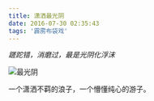 ```yaml
---
title: 潇洒最光阴
date: 2016-07-30 02:35:43
tags: '霹雳布袋戏'
---
```



_蹉跎错，消磨过，最是光阴化浮沫_

<!--more-->

![最光阴][1]

一个潇洒不羁的浪子，一个懵懂纯心的游子。



[1]:https://portal.qiniu.com/bucket/img-pili/resource "最光阴"

